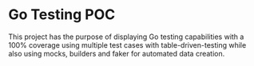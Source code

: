 # Go Testing POC

This project has the purpose of displaying Go testing capabilities with a 100% coverage using multiple test cases with table-driven-testing while also using mocks, builders and faker for automated data creation.